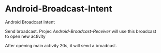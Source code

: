 # Android-Broadcast-Intent
Android Broadcast Intent

Send broadcast. Projec *Android-Broadcast-Receiver* will use this broadcast to open new activity

After opening main activity 20s, it will send a broadcast.
